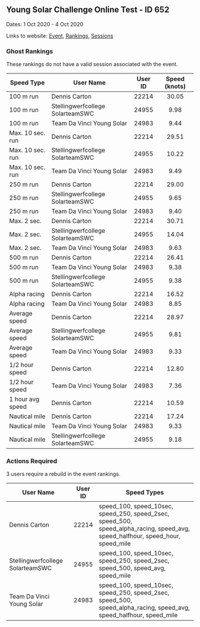## Young Solar Challenge Online Test - ID 652

Dates: 1 Oct 2020 - 4 Oct 2020

Links to website: [Event](https://www.gps-kitesurfing.com/default.aspx?mnu=event&val=652), [Rankings](https://www.gps-kitesurfing.com/default.aspx?mnu=eventranking&val=652), [Sessions](https://www.gps-kitesurfing.com/default.aspx?mnu=eventsessions&val=652)

### Ghost Rankings

These rankings do not have a valid session associated with the event.

| Speed Type | User Name | User ID | Speed (knots) |
| ---------- | --------- | :-----: | :-----------: |
| 100 m run | Dennis Carton | 22214 | 30.05 |
| 100 m run | Stellingwerfcollege SolarteamSWC | 24955 | 9.98 |
| 100 m run | Team Da Vinci Young Solar | 24983 | 9.44 |
| Max. 10 sec. run | Dennis Carton | 22214 | 29.51 |
| Max. 10 sec. run | Stellingwerfcollege SolarteamSWC | 24955 | 10.22 |
| Max. 10 sec. run | Team Da Vinci Young Solar | 24983 | 9.49 |
| 250 m run | Dennis Carton | 22214 | 29.00 |
| 250 m run | Stellingwerfcollege SolarteamSWC | 24955 | 9.65 |
| 250 m run | Team Da Vinci Young Solar | 24983 | 9.40 |
| Max. 2 sec. | Dennis Carton | 22214 | 30.71 |
| Max. 2 sec. | Stellingwerfcollege SolarteamSWC | 24955 | 14.04 |
| Max. 2 sec. | Team Da Vinci Young Solar | 24983 | 9.63 |
| 500 m run | Dennis Carton | 22214 | 26.41 |
| 500 m run | Team Da Vinci Young Solar | 24983 | 9.38 |
| 500 m run | Stellingwerfcollege SolarteamSWC | 24955 | 9.38 |
| Alpha racing | Dennis Carton | 22214 | 16.52 |
| Alpha racing | Team Da Vinci Young Solar | 24983 | 8.85 |
| Average speed | Dennis Carton | 22214 | 28.97 |
| Average speed | Stellingwerfcollege SolarteamSWC | 24955 | 9.81 |
| Average speed | Team Da Vinci Young Solar | 24983 | 9.33 |
| 1/2 hour speed | Dennis Carton | 22214 | 12.80 |
| 1/2 hour speed | Team Da Vinci Young Solar | 24983 | 7.36 |
| 1 hour avg speed | Dennis Carton | 22214 | 10.59 |
| Nautical mile | Dennis Carton | 22214 | 17.24 |
| Nautical mile | Team Da Vinci Young Solar | 24983 | 9.33 |
| Nautical mile | Stellingwerfcollege SolarteamSWC | 24955 | 9.18 |

### Actions Required

3 users require a rebuild in the event rankings.

| User Name | User ID | Speed Types |
| --------- | :-----: | ----------- |
| Dennis Carton | 22214 | speed_100, speed_10sec, speed_250, speed_2sec, speed_500, speed_alpha_racing, speed_avg, speed_halfhour, speed_hour, speed_mile |
| Stellingwerfcollege SolarteamSWC | 24955 | speed_100, speed_10sec, speed_250, speed_2sec, speed_500, speed_avg, speed_mile |
| Team Da Vinci Young Solar | 24983 | speed_100, speed_10sec, speed_250, speed_2sec, speed_500, speed_alpha_racing, speed_avg, speed_halfhour, speed_mile |
